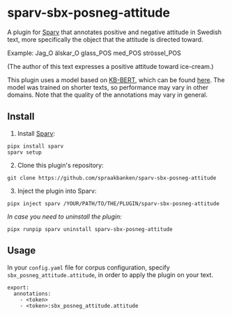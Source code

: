 #  sparv-sbx-posneg-attitude

A plugin for [Sparv](https://spraakbanken.gu.se/sparv/) that annotates positive and negative attitude in Swedish text, more specifically the object that the attitude is directed toward. 

Example: Jag_O älskar_O glass_POS med_POS strössel_POS

(The author of this text expresses a positive attitude toward ice-cream.)

This plugin uses a model based on [KB-BERT](https://huggingface.co/KB/bert-base-swedish-cased), which can 
be found [here](https://huggingface.co/sbx/KB-bert-base-swedish-cased_posneg_attitude). The model was trained 
on shorter texts, so performance may vary in other domains. Note that the quality of the annotations may vary in general.


## Install

1. Install [Sparv](https://spraakbanken.gu.se/sparv/):  
```
pipx install sparv
sparv setup
```

2. Clone this plugin's repository:  
```
git clone https://github.com/spraakbanken/sparv-sbx-posneg-attitude
```

3. Inject the plugin into Sparv:  
```
pipx inject sparv /YOUR/PATH/TO/THE/PLUGIN/sparv-sbx-posneg-attitude
```

_In case you need to uninstall the plugin:_  
```
pipx runpip sparv uninstall sparv-sbx-posneg-attitude
```

## Usage

In your `config.yaml` file for corpus configuration, specify `sbx_posneg_attitude.attitude`, in order to apply the plugin on your text.

```
export:
  annotations:
    - <token>
    - <token>:sbx_posneg_attitude.attitude
```

